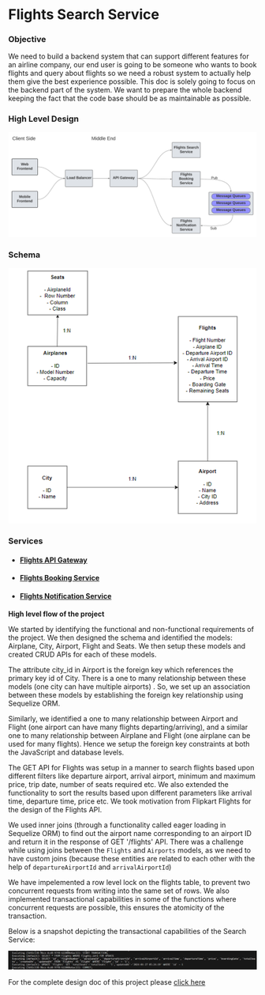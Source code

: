 # Flights Search Service

<h3>Objective</h3>
<p>
    We need to build a backend system that can support different features for an airline company, our end user is going to be someone who wants to book flights and query about flights so we need a robust system to actually help them give the best experience possible. This doc is solely going to focus on the backend part of the system. We want to prepare the whole backend keeping the fact that the code base should be as maintainable as possible.
</p>


<h3>High Level Design</h3>
<img src="/src/High-Level-Design.png" alt="High Level Design"/>


<h3>Schema</h3>

<img src="/src/Schema.png" alt="Schema"/>


<h3>Services</h3>
<ul>
<li>
<h4>
<a href="https://github.com/girikgarg8/Flights-API-Gateway" target="_blank">Flights API Gateway</a></h4>
</li>
<li>
<h4>
<a href="https://github.com/girikgarg8/Flights-Booking-Service" target="_blank">Flights Booking Service</a></h4>
</li>
<li>
<h4>
<a href="#" target="_blank">Flights Notification Service</a></h4>
</li>
</ul>

**High level flow of the project** 

We started by identifying the functional and non-functional requirements of the project. We then designed the schema and identified the models: Airplane, City, Airport, Flight and Seats. We then setup these models and created CRUD APIs for each of these models.

The attribute city_id in Airport is the foreign key which references the primary key id of City. There is a one to many relationship between these models (one city can have multiple airports) . So, we set up an association between these models by establishing the foreign key relationship using Sequelize ORM.

Similarly, we identified a one to many relationship between Airport and Flight (one airport can have many flights departing/arriving), and a similar one to many relationship between Airplane and Flight (one airplane can be used for many flights). Hence we setup the foreign key constraints at both the JavaScript and database levels.

The GET API for Flights was setup in a manner to search flights based upon different filters like departure airport, arrival airport, minimum and maximum price, trip date, number of seats required etc. We also extended the functionality to sort the results based upon different parameters like arrival time, departure time, price etc. We took motivation from Flipkart Flights for the design of the Flights API.

We used inner joins (through a functionality called eager loading in Sequelize ORM) to find out the airport name corresponding to an airport ID and return it in the response of GET '/flights' API. There was a challenge while using joins between the `Flights` and `Airports` models, as we need to have custom joins (because these entities are related to each other with the help of `departureAirportId` and `arrivalAirportId`)

We have impelemented a row level lock on the flights table, to prevent two concurrent requests from writing into the same set of rows. We also implemented transactional capabilities in some of the functions where concurrent requests are possible, this ensures the atomicity of the transaction.

Below is a snapshot depicting the transactional capabilities of the Search Service:

![Concurrency on Transaction in the flight table](src/Concurrency_on_flights_table_while_making_a_booking_from_booking_service.PNG)

For the complete design doc of this project please <a href="https://docs.google.com/document/d/1FyH16wreiVJ3Vtazm8msDB7-DPQsjRFSYDkLdWSvdJo/edit?usp=sharing" target="_blank"> click here
